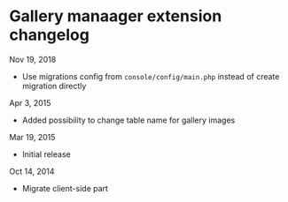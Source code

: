 # Gallery manaager extension changelog

Nov 19, 2018
  - Use migrations config from `console/config/main.php` instead of create migration directly 
   
Apr 3, 2015
  - Added possibility to change table name for gallery images 
   
Mar 19, 2015
  - Initial release

Oct 14, 2014
  - Migrate client-side part

